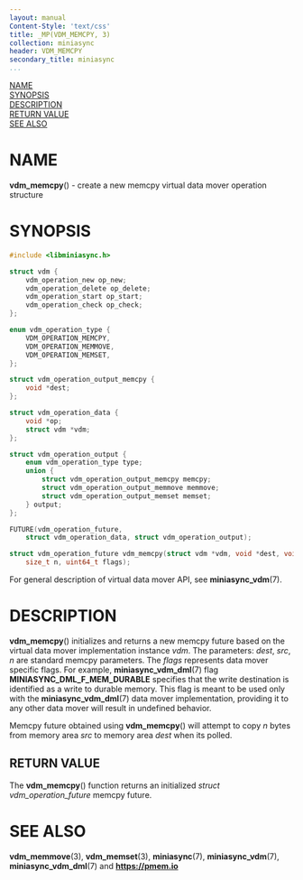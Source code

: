 ```yaml
---
layout: manual
Content-Style: 'text/css'
title: _MP(VDM_MEMCPY, 3)
collection: miniasync
header: VDM_MEMCPY
secondary_title: miniasync
...
```


[comment]: <> (SPDX-License-Identifier: BSD-3-Clause)
[comment]: <> (Copyright 2022, Intel Corporation)

[comment]: <> (vdm_memcpy.3 -- man page for miniasync vdm_memcpy operation)

[NAME](#name)<br />
[SYNOPSIS](#synopsis)<br />
[DESCRIPTION](#description)<br />
[RETURN VALUE](#return-value)<br />
[SEE ALSO](#see-also)<br />

# NAME #

**vdm_memcpy**() - create a new memcpy virtual data mover operation structure

# SYNOPSIS #

```c
#include <libminiasync.h>

struct vdm {
	vdm_operation_new op_new;
	vdm_operation_delete op_delete;
	vdm_operation_start op_start;
	vdm_operation_check op_check;
};

enum vdm_operation_type {
	VDM_OPERATION_MEMCPY,
	VDM_OPERATION_MEMMOVE,
	VDM_OPERATION_MEMSET,
};

struct vdm_operation_output_memcpy {
	void *dest;
};

struct vdm_operation_data {
	void *op;
	struct vdm *vdm;
};

struct vdm_operation_output {
	enum vdm_operation_type type;
	union {
		struct vdm_operation_output_memcpy memcpy;
		struct vdm_operation_output_memmove memmove;
		struct vdm_operation_output_memset memset;
	} output;
};

FUTURE(vdm_operation_future,
	struct vdm_operation_data, struct vdm_operation_output);

struct vdm_operation_future vdm_memcpy(struct vdm *vdm, void *dest, void *src,
	size_t n, uint64_t flags);
```

For general description of virtual data mover API, see **miniasync_vdm**(7).

# DESCRIPTION #

**vdm_memcpy**() initializes and returns a new memcpy future based on the virtual data mover
implementation instance *vdm*. The parameters: *dest*, *src*, *n* are standard memcpy parameters.
The *flags* represents data mover specific flags. For example, **miniasync_vdm_dml**(7) flag
**MINIASYNC_DML_F_MEM_DURABLE** specifies that the write destination is identified as a write
to durable memory. This flag is meant to be used only with the **miniasync_vdm_dml**(7) data mover
implementation, providing it to any other data mover will result in undefined behavior.

Memcpy future obtained using **vdm_memcpy**() will attempt to copy *n* bytes from memory area
*src* to memory area *dest* when its polled.

## RETURN VALUE ##

The **vdm_memcpy**() function returns an initialized *struct vdm_operation_future* memcpy future.

# SEE ALSO #

**vdm_memmove**(3), **vdm_memset**(3), **miniasync**(7), **miniasync_vdm**(7),
**miniasync_vdm_dml**(7) and **<https://pmem.io>**
